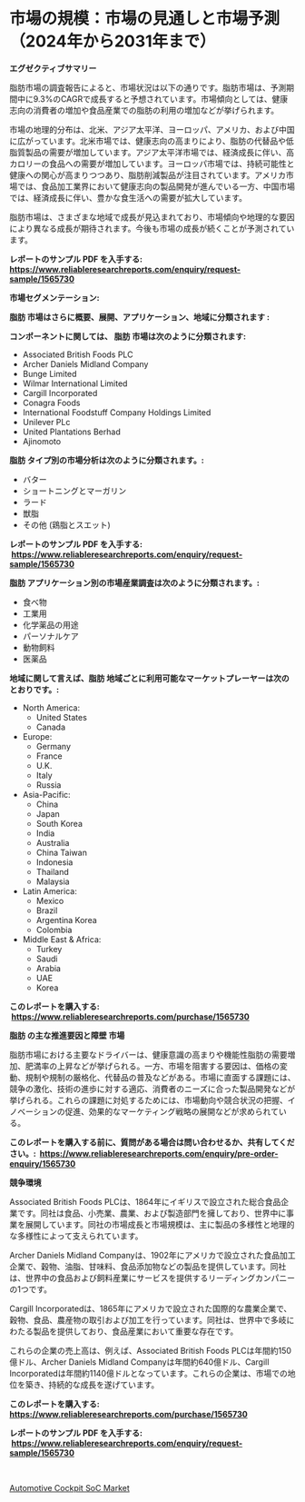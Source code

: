 <p><h1>市場の規模：市場の見通しと市場予測（2024年から2031年まで）</h1></p><p><strong>エグゼクティブサマリー</strong></p>
<p><p>脂肪市場の調査報告によると、市場状況は以下の通りです。脂肪市場は、予測期間中に9.3%のCAGRで成長すると予想されています。市場傾向としては、健康志向の消費者の増加や食品産業での脂肪の利用の増加などが挙げられます。</p><p>市場の地理的分布は、北米、アジア太平洋、ヨーロッパ、アメリカ、および中国に広がっています。北米市場では、健康志向の高まりにより、脂肪の代替品や低脂質製品の需要が増加しています。アジア太平洋市場では、経済成長に伴い、高カロリーの食品への需要が増加しています。ヨーロッパ市場では、持続可能性と健康への関心が高まりつつあり、脂肪削減製品が注目されています。アメリカ市場では、食品加工業界において健康志向の製品開発が進んでいる一方、中国市場では、経済成長に伴い、豊かな食生活への需要が拡大しています。</p><p>脂肪市場は、さまざまな地域で成長が見込まれており、市場傾向や地理的な要因により異なる成長が期待されます。今後も市場の成長が続くことが予測されています。</p></p>
<p><strong>レポートのサンプル PDF を入手する: <a href="https://www.reliableresearchreports.com/enquiry/request-sample/1565730">https://www.reliableresearchreports.com/enquiry/request-sample/1565730</a></strong></p>
<p><strong>市場セグメンテーション:</strong></p>
<p><strong> 脂肪 市場はさらに概要、展開、アプリケーション、地域に分類されます :</strong></p>
<p><strong>コンポーネントに関しては、 脂肪 市場は次のように分類されます: &nbsp;</strong></p>
<p><ul><li>Associated British Foods PLC</li><li>Archer Daniels Midland Company</li><li>Bunge Limited</li><li>Wilmar International Limited</li><li>Cargill Incorporated</li><li>Conagra Foods</li><li>International Foodstuff Company Holdings Limited</li><li>Unilever PLc</li><li>United Plantations Berhad</li><li>Ajinomoto</li></ul></p>
<p><strong> 脂肪 タイプ別の市場分析は次のように分類されます。:</strong></p>
<p><ul><li>バター</li><li>ショートニングとマーガリン</li><li>ラード</li><li>獣脂</li><li>その他 (鶏脂とスエット)</li></ul></p>
<p><strong>レポートのサンプル PDF を入手する: &nbsp;<a href="https://www.reliableresearchreports.com/enquiry/request-sample/1565730">https://www.reliableresearchreports.com/enquiry/request-sample/1565730</a></strong></p>
<p><strong> 脂肪 アプリケーション別の市場産業調査は次のように分類されます。:</strong></p>
<p><ul><li>食べ物</li><li>工業用</li><li>化学薬品の用途</li><li>パーソナルケア</li><li>動物飼料</li><li>医薬品</li></ul></p>
<p><strong>地域に関して言えば、脂肪 地域ごとに利用可能なマーケットプレーヤーは次のとおりです。:</strong></p>
<p><ul>
    <li>
        North America:
        <ul>
            <li>United States</li>
            <li>Canada</li>
        </ul>
    </li>
    <li>
        Europe:
        <ul>
            <li>Germany</li>
            <li>France</li>
            <li>U.K.</li>
            <li>Italy</li>
            <li>Russia</li>
        </ul>
    </li>
    <li>
        Asia-Pacific:
        <ul>
            <li>China</li>
            <li>Japan</li>
            <li>South Korea</li>
            <li>India</li>
            <li>Australia</li>
            <li>China Taiwan</li>
            <li>Indonesia</li>
            <li>Thailand</li>
            <li>Malaysia</li>
        </ul>
    </li>
    <li>
        Latin America:
        <ul>
            <li>Mexico</li>
            <li>Brazil</li>
            <li>Argentina Korea</li>
            <li>Colombia</li>
        </ul>
    </li>
    <li>
        Middle East & Africa:
        <ul>
            <li>Turkey</li>
            <li>Saudi</li>
            <li>Arabia</li>
            <li>UAE</li>
            <li>Korea</li>
        </ul>
    </li>
    </ul></p>
<p><strong>このレポートを購入する: &nbsp;<a href="https://www.reliableresearchreports.com/purchase/1565730">https://www.reliableresearchreports.com/purchase/1565730</a></strong></p>
<p><strong>脂肪 の主な推進要因と障壁 市場</strong></p>
<p><p>脂肪市場における主要なドライバーは、健康意識の高まりや機能性脂肪の需要増加、肥満率の上昇などが挙げられる。一方、市場を阻害する要因は、価格の変動、規制や規制の厳格化、代替品の普及などがある。市場に直面する課題には、競争の激化、技術の進歩に対する適応、消費者のニーズに合った製品開発などが挙げられる。これらの課題に対処するためには、市場動向や競合状況の把握、イノベーションの促進、効果的なマーケティング戦略の展開などが求められている。</p></p>
<p><strong>このレポートを購入する前に、質問がある場合は問い合わせるか、共有してください。:&nbsp; <a href="https://www.reliableresearchreports.com/enquiry/pre-order-enquiry/1565730">https://www.reliableresearchreports.com/enquiry/pre-order-enquiry/1565730</a></strong></p>
<p><strong>競争環境</strong></p>
<p><p>Associated British Foods PLCは、1864年にイギリスで設立された総合食品企業です。同社は食品、小売業、農業、および製造部門を擁しており、世界中に事業を展開しています。同社の市場成長と市場規模は、主に製品の多様性と地理的な多様性によって支えられています。</p><p>Archer Daniels Midland Companyは、1902年にアメリカで設立された食品加工企業で、穀物、油脂、甘味料、食品添加物などの製品を提供しています。同社は、世界中の食品および飼料産業にサービスを提供するリーディングカンパニーの1つです。</p><p>Cargill Incorporatedは、1865年にアメリカで設立された国際的な農業企業で、穀物、食品、農産物の取引および加工を行っています。同社は、世界中で多岐にわたる製品を提供しており、食品産業において重要な存在です。</p><p>これらの企業の売上高は、例えば、Associated British Foods PLCは年間約150億ドル、Archer Daniels Midland Companyは年間約640億ドル、Cargill Incorporatedは年間約1140億ドルとなっています。これらの企業は、市場での地位を築き、持続的な成長を遂げています。</p></p>
<p><strong>このレポートを購入する: &nbsp; <a href="https://www.reliableresearchreports.com/purchase/1565730">https://www.reliableresearchreports.com/purchase/1565730</a></strong></p>
<p><strong>レポートのサンプル PDF を入手する: &nbsp;<a href="https://www.reliableresearchreports.com/enquiry/request-sample/1565730">https://www.reliableresearchreports.com/enquiry/request-sample/1565730</a></strong><strong></strong></p>
<p>&nbsp;</p>
<p><p><a href="https://sore-arch-6db.notion.site/Automotive-Cockpit-SoC-Market-Research-Report-Unlocks-Analysis-on-the-Market-Financial-Status-Marke-ad5d0ba71d804eddadd98c0d58fe1d7e">Automotive Cockpit SoC Market</a></p></p>